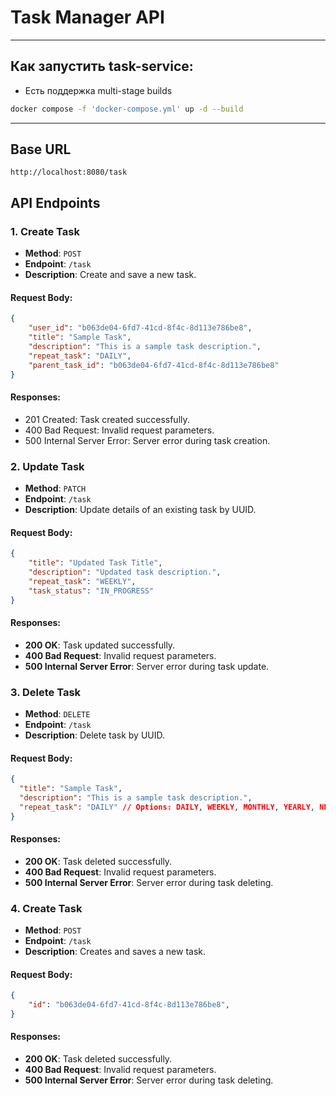 # Task Manager API
_______________

## Как запустить task-service:
- Есть поддержка multi-stage builds
```bash
docker compose -f 'docker-compose.yml' up -d --build 
```
________________

## Base URL
```
http://localhost:8080/task
```

## API Endpoints

### 1. Create Task
- **Method**: `POST`
- **Endpoint**: `/task`
- **Description**: Create and save a new task.

#### Request Body:
```json
{
    "user_id": "b063de04-6fd7-41cd-8f4c-8d113e786be8",
    "title": "Sample Task",
    "description": "This is a sample task description.",
    "repeat_task": "DAILY",
    "parent_task_id": "b063de04-6fd7-41cd-8f4c-8d113e786be8"
}
```
#### Responses:
- 201 Created: Task created successfully.
- 400 Bad Request: Invalid request parameters.
- 500 Internal Server Error: Server error during task creation.


### 2. Update Task
- **Method**: `PATCH`
- **Endpoint**: `/task`
- **Description**: Update details of an existing task by UUID.

#### Request Body:
```json
{
    "title": "Updated Task Title",
    "description": "Updated task description.",
    "repeat_task": "WEEKLY",
    "task_status": "IN_PROGRESS"
}
```
#### Responses:
- **200 OK**: Task updated successfully.
- **400 Bad Request**: Invalid request parameters.
- **500 Internal Server Error**: Server error during task update.

### 3. Delete Task
- **Method**: `DELETE`
- **Endpoint**: `/task`
- **Description**: Delete task by UUID.

#### Request Body:
```json
{
  "title": "Sample Task",
  "description": "This is a sample task description.",
  "repeat_task": "DAILY" // Options: DAILY, WEEKLY, MONTHLY, YEARLY, NEVER
}

```
#### Responses:
- **200 OK**: Task deleted successfully.
- **400 Bad Request**: Invalid request parameters.
- **500 Internal Server Error**: Server error during task deleting.


### 4. Create Task
- **Method**: `POST`
- **Endpoint**: `/task`
- **Description**: Creates and saves a new task.

#### Request Body:
```json
{
    "id": "b063de04-6fd7-41cd-8f4c-8d113e786be8",
}
```
#### Responses:
- **200 OK**: Task deleted successfully.
- **400 Bad Request**: Invalid request parameters.
- **500 Internal Server Error**: Server error during task deleting.
